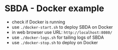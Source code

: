 SBDA - Docker example
======================
* check if Docker is running
* use ```./docker-start.sh``` to deploy SBDA on Docker
* in web browser use URL: ```http://localhost:8080/```
* use ```./docker-logs.sh``` for tailing logs of SBDA
* use ```./docker-stop.sh``` to deploy on Docker
